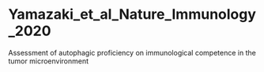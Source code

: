 # Yamazaki_et_al_Nature_Immunology_2020
Assessment of autophagic proficiency on immunological competence in the tumor microenvironment